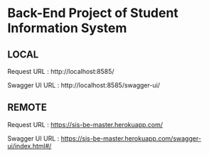 # Back-End Project of Student Information System

LOCAL
------------------
Request URL : http://localhost:8585/

Swagger UI URL : http://localhost:8585/swagger-ui/


REMOTE
------------------
Request URL : https://sis-be-master.herokuapp.com/

Swagger UI URL : https://sis-be-master.herokuapp.com/swagger-ui/index.html#/
